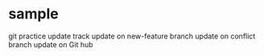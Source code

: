 # sample
git practice
update
track
update on new-feature branch
update on conflict branch
update on Git hub
